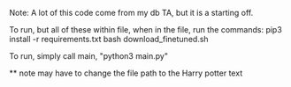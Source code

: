 Note: A lot of this code come from my db TA, but it is a starting off.

To run, but all of these within file, when in the file, run the commands:
pip3 install -r requirements.txt
bash download_finetuned.sh

To run, simply call main, "python3 main.py"

** note may have to change the file path to the Harry potter text

